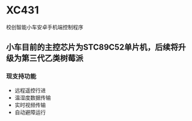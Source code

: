 # XC431
校创智能小车安卓手机端控制程序

## 小车目前的主控芯片为STC89C52单片机，后续将升级为第三代乙类树莓派
### 现支持功能
* 远程遥控行进
* 温湿度数据传输
* 实时视频传输
* 自动避障运行
